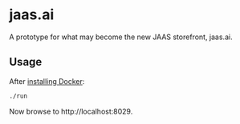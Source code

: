 # jaas.ai

A prototype for what may become the new JAAS storefront, jaas.ai.

## Usage

After [installing Docker](https://docs.docker.com/install/):

```bash
./run
```

Now browse to http://localhost:8029.
